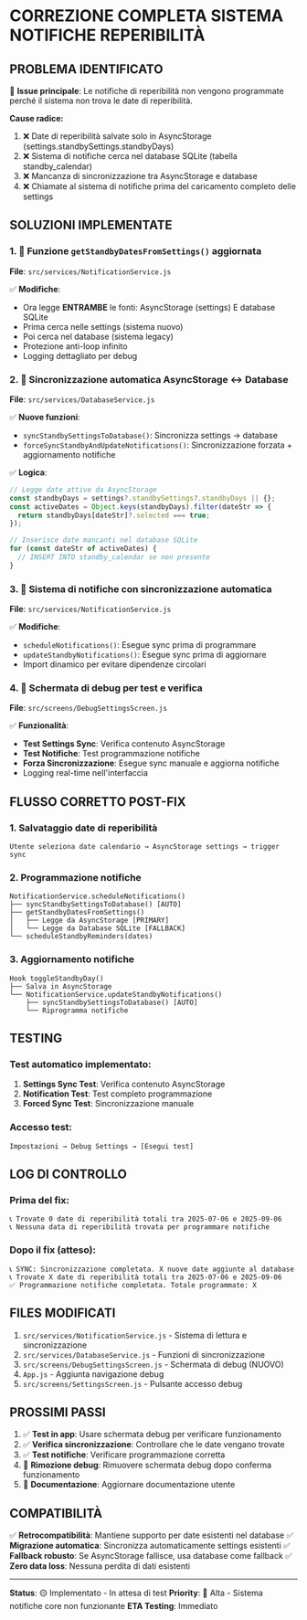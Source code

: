 # CORREZIONE COMPLETA SISTEMA NOTIFICHE REPERIBILITÀ

## PROBLEMA IDENTIFICATO

🔴 **Issue principale**: Le notifiche di reperibilità non vengono programmate perché il sistema non trova le date di reperibilità.

**Cause radice:**
1. ❌ Date di reperibilità salvate solo in AsyncStorage (settings.standbySettings.standbyDays)
2. ❌ Sistema di notifiche cerca nel database SQLite (tabella standby_calendar) 
3. ❌ Mancanza di sincronizzazione tra AsyncStorage e database
4. ❌ Chiamate al sistema di notifiche prima del caricamento completo delle settings

## SOLUZIONI IMPLEMENTATE

### 1. 🔧 Funzione `getStandbyDatesFromSettings()` aggiornata
**File**: `src/services/NotificationService.js`

✅ **Modifiche**:
- Ora legge **ENTRAMBE** le fonti: AsyncStorage (settings) E database SQLite
- Prima cerca nelle settings (sistema nuovo)
- Poi cerca nel database (sistema legacy)
- Protezione anti-loop infinito
- Logging dettagliato per debug

### 2. 🔄 Sincronizzazione automatica AsyncStorage ↔ Database
**File**: `src/services/DatabaseService.js`

✅ **Nuove funzioni**:
- `syncStandbySettingsToDatabase()`: Sincronizza settings → database
- `forceSyncStandbyAndUpdateNotifications()`: Sincronizzazione forzata + aggiornamento notifiche

✅ **Logica**:
```javascript
// Legge date attive da AsyncStorage
const standbyDays = settings?.standbySettings?.standbyDays || {};
const activeDates = Object.keys(standbyDays).filter(dateStr => {
  return standbyDays[dateStr]?.selected === true;
});

// Inserisce date mancanti nel database SQLite
for (const dateStr of activeDates) {
  // INSERT INTO standby_calendar se non presente
}
```

### 3. 📱 Sistema di notifiche con sincronizzazione automatica
**File**: `src/services/NotificationService.js`

✅ **Modifiche**:
- `scheduleNotifications()`: Esegue sync prima di programmare
- `updateStandbyNotifications()`: Esegue sync prima di aggiornare
- Import dinamico per evitare dipendenze circolari

### 4. 🐛 Schermata di debug per test e verifica
**File**: `src/screens/DebugSettingsScreen.js`

✅ **Funzionalità**:
- **Test Settings Sync**: Verifica contenuto AsyncStorage
- **Test Notifiche**: Test programmazione notifiche
- **Forza Sincronizzazione**: Esegue sync manuale e aggiorna notifiche
- Logging real-time nell'interfaccia

## FLUSSO CORRETTO POST-FIX

### 1. Salvataggio date di reperibilità
```
Utente seleziona date calendario → AsyncStorage settings → trigger sync
```

### 2. Programmazione notifiche
```
NotificationService.scheduleNotifications()
├── syncStandbySettingsToDatabase() [AUTO]
├── getStandbyDatesFromSettings()
│   ├── Legge da AsyncStorage [PRIMARY]
│   └── Legge da Database SQLite [FALLBACK]
└── scheduleStandbyReminders(dates)
```

### 3. Aggiornamento notifiche
```
Hook toggleStandbyDay()
├── Salva in AsyncStorage
└── NotificationService.updateStandbyNotifications()
    ├── syncStandbySettingsToDatabase() [AUTO]
    └── Riprogramma notifiche
```

## TESTING

### Test automatico implementato:
1. **Settings Sync Test**: Verifica contenuto AsyncStorage
2. **Notification Test**: Test completo programmazione
3. **Forced Sync Test**: Sincronizzazione manuale

### Accesso test:
`Impostazioni → Debug Settings → [Esegui test]`

## LOG DI CONTROLLO

### Prima del fix:
```
📞 Trovate 0 date di reperibilità totali tra 2025-07-06 e 2025-09-06
📞 Nessuna data di reperibilità trovata per programmare notifiche
```

### Dopo il fix (atteso):
```
📞 SYNC: Sincronizzazione completata. X nuove date aggiunte al database
📞 Trovate X date di reperibilità totali tra 2025-07-06 e 2025-09-06
✅ Programmazione notifiche completata. Totale programmate: X
```

## FILES MODIFICATI

1. `src/services/NotificationService.js` - Sistema di lettura e sincronizzazione
2. `src/services/DatabaseService.js` - Funzioni di sincronizzazione
3. `src/screens/DebugSettingsScreen.js` - Schermata di debug (NUOVO)
4. `App.js` - Aggiunta navigazione debug
5. `src/screens/SettingsScreen.js` - Pulsante accesso debug

## PROSSIMI PASSI

1. ✅ **Test in app**: Usare schermata debug per verificare funzionamento
2. ✅ **Verifica sincronizzazione**: Controllare che le date vengano trovate
3. ✅ **Test notifiche**: Verificare programmazione corretta
4. 🔄 **Rimozione debug**: Rimuovere schermata debug dopo conferma funzionamento
5. 📝 **Documentazione**: Aggiornare documentazione utente

## COMPATIBILITÀ

✅ **Retrocompatibilità**: Mantiene supporto per date esistenti nel database
✅ **Migrazione automatica**: Sincronizza automaticamente settings esistenti
✅ **Fallback robusto**: Se AsyncStorage fallisce, usa database come fallback
✅ **Zero data loss**: Nessuna perdita di dati esistenti

---

**Status**: 🟡 Implementato - In attesa di test
**Priority**: 🔴 Alta - Sistema notifiche core non funzionante
**ETA Testing**: Immediato

